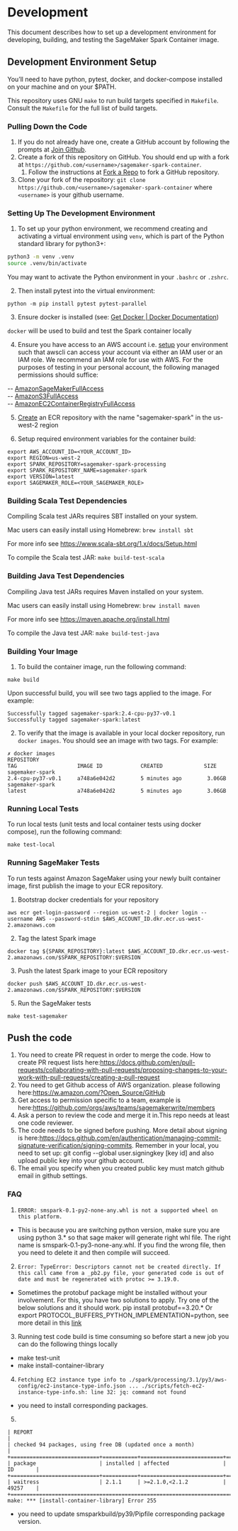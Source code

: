 # Development
This document describes how to set up a development environment for developing, building, and testing the SageMaker Spark Container image.

## Development Environment Setup
You’ll need to have python, pytest, docker, and docker-compose installed on your machine
and on your $PATH.

This repository uses GNU `make` to run build targets specified in `Makefile`. Consult the `Makefile` for the full list of build targets.

### Pulling Down the Code

1. If you do not already have one, create a GitHub account by following the prompts at [Join Github](https://github.com/join).
2. Create a fork of this repository on GitHub. You should end up with a fork at `https://github.com/<username>/sagemaker-spark-container`.
   1. Follow the instructions at [Fork a Repo](https://help.github.com/en/articles/fork-a-repo) to fork a GitHub repository.
3. Clone your fork of the repository: `git clone https://github.com/<username>/sagemaker-spark-container` where `<username>` is your github username.

### Setting Up The Development Environment

1. To set up your python environment, we recommend creating and activating a virtual environment
using `venv`, which is part of the Python standard library for python3+:

```bash
python3 -m venv .venv
source .venv/bin/activate
```
You may want to activate the Python environment in your `.bashrc` or `.zshrc`.

2. Then install pytest into the virtual environment:

`python -m pip install pytest pytest-parallel`

3. Ensure docker is installed (see: [Get Docker | Docker Documentation](https://docs.docker.com/get-docker/))

`docker` will be used to build and test the Spark container locally

4. Ensure you have access to an AWS account i.e. [setup](https://docs.aws.amazon.com/cli/latest/userguide/cli-chap-configure.html) your environment such that awscli can access your account via either an IAM user or an IAM role. We recommend an IAM role for use with AWS. For the purposes of testing in your personal account, the following managed permissions should suffice:

-- [AmazonSageMakerFullAccess](https://console.aws.amazon.com/iam/home#policies/arn:aws:iam::aws:policy/AmazonSageMakerFullAccess) <br>
-- [AmazonS3FullAccess](https://console.aws.amazon.com/iam/home#policies/arn:aws:iam::aws:policy/AmazonS3FullAccess) <br>
-- [AmazonEC2ContainerRegistryFullAccess](https://console.aws.amazon.com/iam/home#policies/arn:aws:iam::aws:policy/AmazonEC2ContainerRegistryFullAccess) <br>

5. [Create](https://docs.aws.amazon.com/cli/latest/reference/ecr/create-repository.html) an ECR repository with the name "sagemaker-spark" in the us-west-2 region

6. Setup required environment variables for the container build:
```
export AWS_ACCOUNT_ID=<YOUR_ACCOUNT_ID>
export REGION=us-west-2
export SPARK_REPOSITORY=sagemaker-spark-processing
export SPARK_REPOSITORY_NAME=sagemaker-spark
export VERSION=latest
export SAGEMAKER_ROLE=<YOUR_SAGEMAKER_ROLE>
```

### Building Scala Test Dependencies
Compiling Scala test JARs requires SBT installed on your system.

Mac users can easily install using Homebrew:
`brew install sbt`

For more info see https://www.scala-sbt.org/1.x/docs/Setup.html

To compile the Scala test JAR:
`make build-test-scala`

### Building Java Test Dependencies
Compiling Java test JARs requires Maven installed on your system.

Mac users can easily install using Homebrew:
`brew install maven`

For more info see https://maven.apache.org/install.html

To compile the Java test JAR:
`make build-test-java`

### Building Your Image

1. To build the container image, run the following command:
```
make build
```

Upon successful build, you will see two tags applied to the image. For example:
```
Successfully tagged sagemaker-spark:2.4-cpu-py37-v0.1
Successfully tagged sagemaker-spark:latest
```

2. To verify that the image is available in your local docker repository, run `docker images`. You should see an image with two tags. For example:
```
✗ docker images
REPOSITORY                                                                             TAG                   IMAGE ID            CREATED             SIZE
sagemaker-spark                                                                        2.4-cpu-py37-v0.1     a748a6e042d2        5 minutes ago        3.06GB
sagemaker-spark                                                                        latest                a748a6e042d2        5 minutes ago        3.06GB
```

### Running Local Tests

To run local tests (unit tests and local container tests using docker compose), run the following command:

```
make test-local
```

### Running SageMaker Tests

To run tests against Amazon SageMaker using your newly built container image, first publish the image to your ECR repository.

1. Bootstrap docker credentials for your repository
```
aws ecr get-login-password --region us-west-2 | docker login --username AWS --password-stdin $AWS_ACCOUNT_ID.dkr.ecr.us-west-2.amazonaws.com
```

2. Tag the latest Spark image
```
docker tag ${SPARK_REPOSITORY}:latest $AWS_ACCOUNT_ID.dkr.ecr.us-west-2.amazonaws.com/$SPARK_REPOSITORY:$VERSION
```

3. Push the latest Spark image to your ECR repository
```
docker push $AWS_ACCOUNT_ID.dkr.ecr.us-west-2.amazonaws.com/$SPARK_REPOSITORY:$VERSION
```

5. Run the SageMaker tests
```
make test-sagemaker
```

## Push the code
1. You need to create PR request in order to merge the code. How to create PR request lists here:https://docs.github.com/en/pull-requests/collaborating-with-pull-requests/proposing-changes-to-your-work-with-pull-requests/creating-a-pull-request
2. You need to get Github access of AWS organization. please following here:https://w.amazon.com/?Open_Source/GitHub
3. Get access to permission specific to a team, example is here:https://github.com/orgs/aws/teams/sagemakerwrite/members
4. Ask a person to review the code and merge it in.This repo needs at least one code reviewer. 
5. The code needs to be signed before pushing. More detail about signing is here:https://docs.github.com/en/authentication/managing-commit-signature-verification/signing-commits.
Remember in your local, you need to set up: git config --global user.signingkey [key id] and also upload public key into your github account.
6. The email you specify when you created public key must match github email in github settings.

### FAQ

1. `ERROR: smspark-0.1-py2-none-any.whl is not a supported wheel on this platform.` 
* This is because you are switching python version, make sure you are using python 3.* so that sage maker will generate right whl file. The right name is smspark-0.1-py3-none-any.whl. If you find the wrong file, then you need to delete it and then compile will succeed.

2. `Error: TypeError: Descriptors cannot not be created directly. If this call came from a _pb2.py file, your generated code is out of date and must be regenerated with protoc >= 3.19.0.`
* Sometimes the protobuf package might be installed without your involvement. For this, you have two solutions to apply. Try one of the below solutions and it should work. 
pip install protobuf==3.20.*
Or export PROTOCOL_BUFFERS_PYTHON_IMPLEMENTATION=python, see more detail in this [link](https://stackoverflow.com/questions/72441758/typeerror-descriptors-cannot-not-be-created-directly)

3. Running test code build is time consuming so before start a new job you can do the following things locally 

* make test-unit
* make install-container-library

4. `Fetching EC2 instance type info to ./spark/processing/3.1/py3/aws-config/ec2-instance-type-info.json ...
./scripts/fetch-ec2-instance-type-info.sh: line 32: jq: command not found`

* you need to install corresponding packages.

5. 
```
| REPORT                                                                       |
| checked 94 packages, using free DB (updated once a month)                    |
+============================+===========+==========================+==========+
| package                    | installed | affected                 | ID       |
+============================+===========+==========================+==========+
| waitress                   | 2.1.1     | >=2.1.0,<2.1.2           | 49257    |
+==============================================================================+
make: *** [install-container-library] Error 255
```

* you need to update smsparkbuild/py39/Pipfile corresponding package version.

